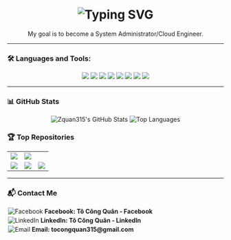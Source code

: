 <h1 align="center">
  <img src="https://readme-typing-svg.herokuapp.com?font=Fira+Code&size=26&pause=1000&color=00FFFF&center=true&vCenter=true&width=430&lines=Hi+%F0%9F%91%8B%2C+I'm+T%C3%B4+C%C3%B4ng+Qu%C3%A2n+%E2%9A%A1" alt="Typing SVG" />
</h1>

<p align="center">My goal is to become a System Administrator/Cloud Engineer.</p>

---

### 🛠️ Languages and Tools:

<p align="center">
  <img src="https://img.shields.io/badge/C%23-239120?style=for-the-badge&logo=c-sharp&logoColor=white"/>
  <img src="https://img.shields.io/badge/Java-007396?style=for-the-badge&logo=java&logoColor=white"/>
  <img src="https://img.shields.io/badge/JavaScript-F7DF1E?style=for-the-badge&logo=javascript&logoColor=black"/>
  <img src="https://img.shields.io/badge/TypeScript-3178C6?style=for-the-badge&logo=typescript&logoColor=white"/>
  <img src="https://img.shields.io/badge/HCL-FF69B4?style=for-the-badge&logo=terraform&logoColor=white"/>
  <img src="https://img.shields.io/badge/Shell-4EAA25?style=for-the-badge&logo=gnu-bash&logoColor=white"/>
  <img src="https://img.shields.io/badge/HTML5-E34F26?style=for-the-badge&logo=html5&logoColor=white"/>
  <img src="https://img.shields.io/badge/CSS3-1572B6?style=for-the-badge&logo=css3&logoColor=white"/>
</p>

---

### 📊 GitHub Stats

<p align="center">
  <img src="https://github-readme-stats.vercel.app/api?username=Zquan315&show_icons=true&theme=radical&count_private=true" alt="Zquan315's GitHub Stats" />
  <img src="https://github-readme-stats.vercel.app/api/top-langs/?username=Zquan315&layout=compact&theme=radical&langs_count=8" alt="Top Languages" />
</p>

### 🏆 Top Repositories

<table align="center">
  <tr>
    <td>
      <a href="https://github.com/Zquan315/NT118-Project-IEM">
        <img src="https://github-readme-stats.vercel.app/api/pin/?username=Zquan315&repo=NT118-Project-IEM&theme=radical"/>
      </a>
    </td>
    <td>
      <a href="https://github.com/Zquan315/Deploy-a-microservice-app-on-k8s">
        <img src="https://github-readme-stats.vercel.app/api/pin/?username=Zquan315&repo=Deploy-a-microservice-app-on-k8s&theme=radical"/>
      </a>
    </td>
  </tr>
  <tr>
    <td>
      <a href="https://github.com/Zquan315/NT548-DevOps-Project">
        <img src="https://github-readme-stats.vercel.app/api/pin/?username=Zquan315&repo=NT548-DevOps-Project&theme=radical"/>
      </a>
    </td>
    <td>
      <a href="https://github.com/Zquan315/NT531-K8s">
        <img src="https://github-readme-stats.vercel.app/api/pin/?username=Zquan315&repo=NT531-K8s&theme=radical"/>
      </a>
    </td>
    <td>
      <a href="https://github.com/Zquan315/NT548-Devops-Project-Deployment">
        <img src="https://github-readme-stats.vercel.app/api/pin/?username=Zquan315&repo=NT548-Devops-Project-Deployment&theme=radical"/>
      </a>
    </td>
  </tr>
</table>

---

### 📬 Contact Me

<div align="left">
<a href="https://www.facebook.com/quan31155" target="_blank" style="text-decoration: none; display: inline-block; margin: 2px;">
  <img src="https://img.icons8.com/color/24/facebook.png" alt="Facebook" />
  <strong> Facebook: Tô Công Quân - Facebook </strong>
</a>
<br/>

<a href="https://www.linkedin.com/in/quan31/" target="_blank" style="text-decoration: none; display: inline-block; margin: 2px;">
  <img src="https://img.icons8.com/color/24/linkedin.png" alt="LinkedIn" />
  <strong> LinkedIn: Tô Công Quân - LinkedIn </strong>
</a>
<br/>

<a href="mailto:tocongquan315@gmail.com" target="_blank" style="text-decoration: none; display: inline-block; margin: 2px;">
  <img src="https://img.icons8.com/color/24/gmail.png" alt="Email" />
  <strong> Email: tocongquan315@gmail.com </strong>
</a>

</div>

</p>
